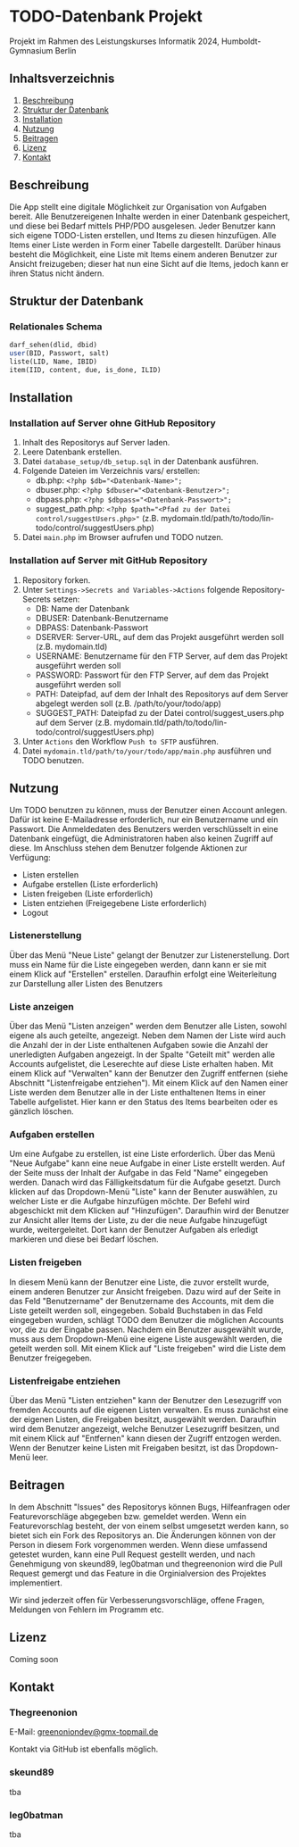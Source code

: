 # TODO-Datenbank Projekt
Projekt im Rahmen des Leistungskurses Informatik 2024, Humboldt-Gymnasium Berlin

## Inhaltsverzeichnis
1. [Beschreibung](#beschreibung)
2. [Struktur der Datenbank](#struktur-der-datenbank)
3. [Installation](#installation)
4. [Nutzung](#nutzung)
5. [Beitragen](#beitragen)
6. [Lizenz](#lizenz)
7. [Kontakt](#kontakt)

## Beschreibung
Die App stellt eine digitale Möglichkeit zur Organisation von Aufgaben bereit.
Alle Benutzereigenen Inhalte werden in einer Datenbank gespeichert, und diese bei Bedarf mittels PHP/PDO ausgelesen.
Jeder Benutzer kann sich eigene TODO-Listen erstellen, und Items zu diesen hinzufügen.
Alle Items einer Liste werden in Form einer Tabelle dargestellt.
Darüber hinaus besteht die Möglichkeit, eine Liste mit Items einem anderen Benutzer zur Ansicht freizugeben; dieser hat nun eine Sicht auf die Items, jedoch kann er ihren Status nicht ändern.

## Struktur der Datenbank
### Relationales Schema
```sql
darf_sehen(dlid, dbid)
user(BID, Passwort, salt)
liste(LID, Name, IBID)
item(IID, content, due, is_done, ILID)
```

## Installation
### Installation auf Server ohne GitHub Repository
1. Inhalt des Repositorys auf Server laden.
2. Leere Datenbank erstellen.
3. Datei `database_setup/db_setup.sql` in der Datenbank ausführen.
4. Folgende Dateien im Verzeichnis vars/ erstellen:
   - db.php: `<?php $db="<Datenbank-Name>";`
   - dbuser.php: `<?php $dbuser="<Datenbank-Benutzer>";`
   - dbpass.php: `<?php $dbpass="<Datenbank-Passwort>";`
   - suggest_path.php: `<?php $path="<Pfad zu der Datei control/suggestUsers.php>"` (z.B. mydomain.tld/path/to/todo/lin-todo/control/suggestUsers.php)
5. Datei `main.php` im Browser aufrufen und TODO nutzen.
### Installation auf Server mit GitHub Repository
1. Repository forken.
2. Unter `Settings->Secrets and Variables->Actions` folgende Repository-Secrets setzen:
   - DB: Name der Datenbank
   - DBUSER: Datenbank-Benutzername
   - DBPASS: Datenbank-Passwort
   - DSERVER: Server-URL, auf dem das Projekt ausgeführt werden soll (z.B. mydomain.tld)
   - USERNAME: Benutzername für den FTP Server, auf dem das Projekt ausgeführt werden soll
   - PASSWORD: Passwort für den FTP Server, auf dem das Projekt ausgeführt werden soll
   - PATH: Dateipfad, auf dem der Inhalt des Repositorys auf dem Server abgelegt werden soll (z.B. /path/to/your/todo/app)
   - SUGGEST_PATH: Dateipfad zu der Datei control/suggest_users.php auf dem Server (z.B. mydomain.tld/path/to/todo/lin-todo/control/suggestUsers.php)
3. Unter `Actions` den Workflow `Push to SFTP` ausführen.
4. Datei `mydomain.tld/path/to/your/todo/app/main.php` ausführen und TODO benutzen.

## Nutzung
Um TODO benutzen zu können, muss der Benutzer einen Account anlegen. Dafür ist keine E-Mailadresse erforderlich, nur ein Benutzername und ein Passwort.
Die Anmeldedaten des Benutzers werden verschlüsselt in eine Datenbank eingefügt, die Administratoren haben also keinen Zugriff auf diese.
Im Anschluss stehen dem Benutzer folgende Aktionen zur Verfügung:
- Listen erstellen
- Aufgabe erstellen (Liste erforderlich)
- Listen freigeben (Liste erforderlich)
- Listen entziehen (Freigegebene Liste erforderlich)
- Logout

### Listenerstellung
Über das Menü "Neue Liste" gelangt der Benutzer zur Listenerstellung.
Dort muss ein Name für die Liste eingegeben werden, dann kann er sie mit einem Klick auf "Erstellen" erstellen.
Daraufhin erfolgt eine Weiterleitung zur Darstellung aller Listen des Benutzers

### Liste anzeigen
Über das Menü "Listen anzeigen" werden dem Benutzer alle Listen, sowohl eigene als auch geteilte, angezeigt.
Neben dem Namen der Liste wird auch die Anzahl der in der Liste enthaltenen Aufgaben sowie die Anzahl der unerledigten Aufgaben angezeigt.
In der Spalte "Geteilt mit" werden alle Accounts aufgelistet, die Leserechte auf diese Liste erhalten haben. Mit einem Klick auf "Verwalten" kann der Benutzer den Zugriff entfernen (siehe Abschnitt "Listenfreigabe entziehen").
Mit einem Klick auf den Namen einer Liste werden dem Benutzer alle in der Liste enthaltenen Items in einer Tabelle aufgelistet. Hier kann er den Status des Items bearbeiten oder es gänzlich löschen.

### Aufgaben erstellen
Um eine Aufgabe zu erstellen, ist eine Liste erforderlich.
Über das Menü "Neue Aufgabe" kann eine neue Aufgabe in einer Liste erstellt werden.
Auf der Seite muss der Inhalt der Aufgabe in das Feld "Name" eingegeben werden. Danach wird das Fälligkeitsdatum für die Aufgabe gesetzt.
Durch klicken auf das Dropdown-Menü "Liste" kann der Benuter auswählen, zu welcher Liste er die Aufgabe hinzufügen möchte.
Der Befehl wird abgeschickt mit dem Klicken auf "Hinzufügen".
Daraufhin wird der Benutzer zur Ansicht aller Items der Liste, zu der die neue Aufgabe hinzugefügt wurde, weitergeleitet.
Dort kann der Benutzer Aufgaben als erledigt markieren und diese bei Bedarf löschen.

### Listen freigeben
In diesem Menü kann der Benutzer eine Liste, die zuvor erstellt wurde, einem anderen Benutzer zur Ansicht freigeben.
Dazu wird auf der Seite in das Feld "Benutzername" der Benutzername des Accounts, mit dem die Liste geteilt werden soll, eingegeben.
Sobald Buchstaben in das Feld eingegeben wurden, schlägt TODO dem Benutzer die möglichen Accounts vor, die zu der Eingabe passen.
Nachdem ein Benutzer ausgewählt wurde, muss aus dem Dropdown-Menü eine eigene Liste ausgewählt werden, die geteilt werden soll.
Mit einem Klick auf "Liste freigeben" wird die Liste dem Benutzer freigegeben.

### Listenfreigabe entziehen
Über das Menü "Listen entziehen" kann der Benutzer den Lesezugriff von fremden Accounts auf die eigenen Listen verwalten.
Es muss zunächst eine der eigenen Listen, die Freigaben besitzt, ausgewählt werden.
Daraufhin wird dem Benutzer angezeigt, welche Benutzer Lesezugriff besitzen, und mit einem Klick auf "Entfernen" kann diesen der Zugriff entzogen werden.
Wenn der Benutzer keine Listen mit Freigaben besitzt, ist das Dropdown-Menü leer.

## Beitragen
In dem Abschnitt "Issues" des Repositorys können Bugs, Hilfeanfragen oder Featurevorschläge abgegeben bzw. gemeldet werden.
Wenn ein Featurevorschlag besteht, der von einem selbst umgesetzt werden kann, so bietet sich ein Fork des Repositorys an.
Die Änderungen können von der Person in diesem Fork vorgenommen werden. Wenn diese umfassend getestet wurden, kann eine Pull Request gestellt werden,
und nach Genehmigung von skeund89, leg0batman und thegreenonion wird die Pull Request gemergt und das Feature in die Orginialversion des Projektes implementiert.

Wir sind jederzeit offen für Verbesserungsvorschläge, offene Fragen, Meldungen von Fehlern im Programm etc.

## Lizenz
Coming soon

## Kontakt

### Thegreenonion
E-Mail: greenoniondev@gmx-topmail.de

Kontakt via GitHub ist ebenfalls möglich.

### skeund89
tba

### leg0batman
tba
